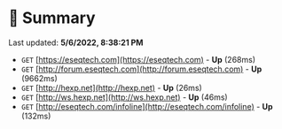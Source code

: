 # 📖 Summary
Last updated: **5/6/2022, 8:38:21 PM**

- `GET` [https://eseqtech.com](https://eseqtech.com) - **Up** (268ms)
- `GET` [http://forum.eseqtech.com](http://forum.eseqtech.com) - **Up** (9662ms)
- `GET` [http://hexp.net](http://hexp.net) - **Up** (26ms)
- `GET` [http://ws.hexp.net](http://ws.hexp.net) - **Up** (46ms)
- `GET` [http://eseqtech.com/infoline](http://eseqtech.com/infoline) - **Up** (132ms)
